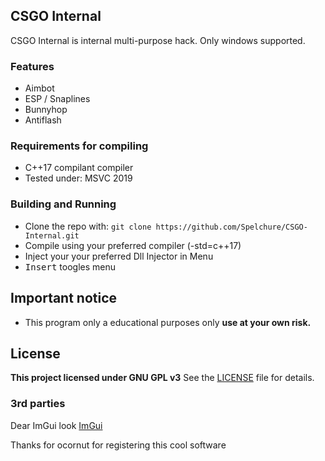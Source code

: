 ## CSGO Internal 

CSGO Internal is internal multi-purpose hack. Only windows supported.

### Features

* Aimbot
* ESP / Snaplines
* Bunnyhop
* Antiflash
 

### Requirements for compiling

* C++17 compilant compiler 
* Tested under: MSVC 2019

### Building and Running 

* Clone the repo with:
```git clone https://github.com/Spelchure/CSGO-Internal.git```
* Compile using your preferred compiler (-std=c++17)
* Inject your your preferred Dll Injector in Menu 
* <kbd>Insert</kbd> toogles menu

## Important notice
* This program only a educational purposes only **use at your own risk.**

## License
**This project licensed under GNU GPL v3**
See the [LICENSE](https://github.com/Spelchure/CSGO-Internal/blob/master/LICENSE) file for details.

### 3rd parties

Dear ImGui look [ImGui](https://github.com/ocornut/imgui)

Thanks for ocornut for registering this cool software

